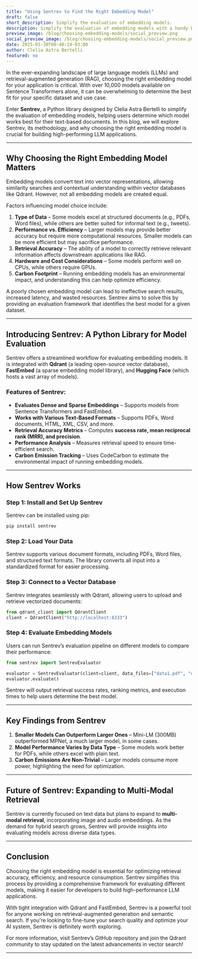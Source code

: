 ```yaml
---
title: "Using Sentrev to Find the Right Embedding Model"
draft: false
short_description: Simplify the evaluation of embedding models.
description: Simplify the evaluation of embedding models with a handy Python library.
preview_image: /blog/choosing-embedding-models/social_preview.png 
social_preview_image: /blog/choosing-embedding-models/social_preview.png 
date: 2025-01-30T00:40:24-03:00
author: Clelia Astra Bertelli
featured: no
---
```


In the ever-expanding landscape of large language models (LLMs) and retrieval-augmented generation (RAG), choosing the right embedding model for your application is critical. With over 10,000 models available on Sentence Transformers alone, it can be overwhelming to determine the best fit for your specific dataset and use case.

Enter **Sentrev**, a Python library designed by Clelia Astra Bertelli to simplify the evaluation of embedding models, helping users determine which model works best for their text-based documents. In this blog, we will explore Sentrev, its methodology, and why choosing the right embedding model is crucial for building high-performing LLM applications.

---

## Why Choosing the Right Embedding Model Matters

Embedding models convert text into vector representations, allowing similarity searches and contextual understanding within vector databases like Qdrant. However, not all embedding models are created equal.

Factors influencing model choice include:

1. **Type of Data** – Some models excel at structured documents (e.g., PDFs, Word files), while others are better suited for informal text (e.g., tweets).
2. **Performance vs. Efficiency** – Larger models may provide better accuracy but require more computational resources. Smaller models can be more efficient but may sacrifice performance.
3. **Retrieval Accuracy** – The ability of a model to correctly retrieve relevant information affects downstream applications like RAG.
4. **Hardware and Cost Considerations** – Some models perform well on CPUs, while others require GPUs.
5. **Carbon Footprint** – Running embedding models has an environmental impact, and understanding this can help optimize efficiency.

A poorly chosen embedding model can lead to ineffective search results, increased latency, and wasted resources. Sentrev aims to solve this by providing an evaluation framework that identifies the best model for a given dataset.

---

## Introducing Sentrev: A Python Library for Model Evaluation

Sentrev offers a streamlined workflow for evaluating embedding models. It is integrated with **Qdrant** (a leading open-source vector database), **FastEmbed** (a sparse embedding model library), and **Hugging Face** (which hosts a vast array of models).

### Features of Sentrev:

- **Evaluates Dense and Sparse Embeddings** – Supports models from Sentence Transformers and FastEmbed.
- **Works with Various Text-Based Formats** – Supports PDFs, Word documents, HTML, XML, CSV, and more.
- **Retrieval Accuracy Metrics** – Computes **success rate, mean reciprocal rank (MRR), and precision**.
- **Performance Analysis** – Measures retrieval speed to ensure time-efficient search.
- **Carbon Emission Tracking** – Uses CodeCarbon to estimate the environmental impact of running embedding models.

---

## How Sentrev Works

### Step 1: Install and Set Up Sentrev

Sentrev can be installed using pip:

```bash
pip install sentrev
```

### Step 2: Load Your Data

Sentrev supports various document formats, including PDFs, Word files, and structured text formats. The library converts all input into a standardized format for easier processing.

### Step 3: Connect to a Vector Database

Sentrev integrates seamlessly with Qdrant, allowing users to upload and retrieve vectorized documents:

```python
from qdrant_client import QdrantClient
client = QdrantClient("http://localhost:6333")
```

### Step 4: Evaluate Embedding Models

Users can run Sentrev’s evaluation pipeline on different models to compare their performance:

```python
from sentrev import SentrevEvaluator

evaluator = SentrevEvaluator(client=client, data_files=["data1.pdf", "data2.docx"], models=["all-mpnet-base-v2", "mini-lm"])
evaluator.evaluate()
```

Sentrev will output retrieval success rates, ranking metrics, and execution times to help users determine the best model.

---

## Key Findings from Sentrev

1. **Smaller Models Can Outperform Larger Ones** – Mini-LM (300MB) outperformed MPNet, a much larger model, in some cases.
2. **Model Performance Varies by Data Type** – Some models work better for PDFs, while others excel with plain text.
3. **Carbon Emissions Are Non-Trivial** – Larger models consume more power, highlighting the need for optimization.

---

## Future of Sentrev: Expanding to Multi-Modal Retrieval

Sentrev is currently focused on text data but plans to expand to **multi-modal retrieval**, incorporating image and audio embeddings. As the demand for hybrid search grows, Sentrev will provide insights into evaluating models across diverse data types.

---

## Conclusion

Choosing the right embedding model is essential for optimizing retrieval accuracy, efficiency, and resource consumption. Sentrev simplifies this process by providing a comprehensive framework for evaluating different models, making it easier for developers to build high-performance LLM applications.

With tight integration with Qdrant and FastEmbed, Sentrev is a powerful tool for anyone working on retrieval-augmented generation and semantic search. If you're looking to fine-tune your search quality and optimize your AI system, Sentrev is definitely worth exploring.

For more information, visit Sentrev’s GitHub repository and join the Qdrant community to stay updated on the latest advancements in vector search!

---

